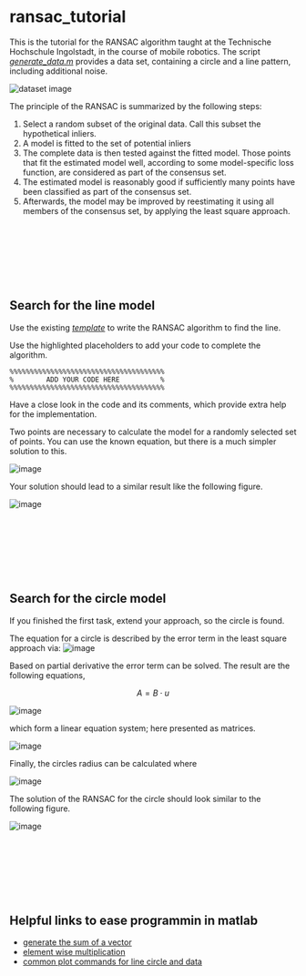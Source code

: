 # ransac_tutorial
This is the tutorial for the RANSAC algorithm taught at the Technische Hochschule Ingolstadt, in the course of mobile robotics. 
The script *[generate_data.m](https://github.com/christianpfitzner/ransac_tutorial/blob/master/generate_data.m)* provides a data set, containing a circle and a line pattern, including additional noise. 

![dataset image](https://user-images.githubusercontent.com/20952014/168008036-63e2e9a2-a1a1-4066-9e16-1b80822cbf4e.png)


The principle of the RANSAC is summarized by the following steps: 
1. Select a random subset of the original data. Call this subset the hypothetical inliers.
2. A model is fitted to the set of potential inliers
3. The complete data is then tested against the fitted model. Those points that fit the estimated model well, according to some model-specific loss function, are considered as part of the consensus set.
4. The estimated model is reasonably good if sufficiently many points have been classified as part of the consensus set.
5. Afterwards, the model may be improved by reestimating it using all members of the consensus set, by applying the least square approach. 


<br/><br/>
<br/><br/>
<br/><br/>




## Search for the line model
Use the existing *[template](https://github.com/christianpfitzner/ransac_tutorial/blob/master/ransac_template.m)* to write the RANSAC algorithm to find the line. 

Use the highlighted placeholders to add your code to complete the algorithm. 
```
%%%%%%%%%%%%%%%%%%%%%%%%%%%%%%%%%%%%%%
%        ADD YOUR CODE HERE          %
%%%%%%%%%%%%%%%%%%%%%%%%%%%%%%%%%%%%%%
```
Have a close look in the code and its comments, which provide extra help for the implementation. 

Two points are necessary to calculate the model for a randomly selected set of points. You can use the known equation, but there is a much simpler solution to this. 

![image](https://user-images.githubusercontent.com/20952014/168019489-3a6bc44d-5b4c-45f7-976a-522283d7af2a.png)


Your solution should lead to a similar result like the following figure. 

![image](https://user-images.githubusercontent.com/20952014/168016237-fa93a4ef-4420-44ad-9de5-8a9f4957bba0.png)



<br/><br/>
<br/><br/>
<br/><br/>





## Search for the circle model
If you finished the first task, extend your approach, so the circle is found. 

The equation for a circle is described by the error term in the least square approach via: 
![image](https://user-images.githubusercontent.com/20952014/168009332-a3310db7-bffb-42ca-96fb-fc1b3bcfa6cf.png)

Based on partial derivative the error term can be solved. The result are the following equations, 

$$A = B \cdot u$$

![image](https://user-images.githubusercontent.com/20952014/168009514-f214d678-67e2-4606-84f2-aa02c338567d.png)

which form a linear equation system; here presented as matrices. 

![image](https://user-images.githubusercontent.com/20952014/168009591-0ed4d642-a1d4-43e5-93e8-c9debf1c843d.png)

Finally, the circles radius can be calculated where 

![image](https://user-images.githubusercontent.com/20952014/168009739-f70e4584-0b44-4d00-afed-48a697e5da50.png)




The solution of the RANSAC for the circle should look similar to the following figure. 

![image](https://user-images.githubusercontent.com/20952014/168016643-f82823d4-ace4-419d-91e1-f3fb721592b7.png)



<br/><br/>
<br/><br/>
<br/><br/>


## Helpful links to ease programmin in matlab
* [generate the sum of a vector](https://de.mathworks.com/help/matlab/ref/sum.html)
* [element wise multiplication](https://de.mathworks.com/help/matlab/ref/times.html)
* [common plot commands for line circle and data](https://de.mathworks.com/help/matlab/ref/plot.html)
